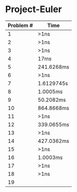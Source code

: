 # Project-Euler

| Problem #  | Time |
| ------------- | ------------- |
| 1  | \>1ns |
| 2  | \>1ns |
| 3  | \>1ns |
| 4  | 17ms |
| 5  | 241.6268ms |
| 6  | \>1ns |
| 7  | 1.6129745s |
| 8  | 1.0005ms |
| 9  | 50.2082ms |
| 10  | 864.8668ms |
| 11  | \>1ns |
| 12  | 339.0655ms |
| 13  | \>1ns |
| 14  | 427.0362ms |
| 15  | \>1ns |
| 16  | 1.0003ms |
| 17  | \>1ns |
| 18  | \>1ns |
| 19  |  |

